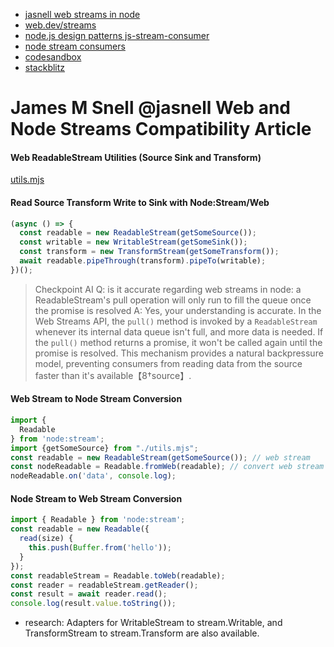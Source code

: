 - [jasnell web streams in node](https://www.jasnell.me/posts/webstreams)
- [web.dev/streams](https://web.dev/articles/streams)
- [node.js design patterns js-stream-consumer](https://www.nodejsdesignpatterns.com/blog/node-js-stream-consumer/)
- [node stream consumers](https://nodejs.org/api/webstreams.html#streamconsumersjsonstream)
- [codesandbox](https://codesandbox.io/p/sandbox/interesting-parm-76dd5y)
- [stackblitz](https://stackblitz.com/~/github.com/bronifty/jasnell-webstreams)

# James M Snell @jasnell Web and Node Streams Compatibility Article

#### Web ReadableStream Utilities (Source Sink and Transform)
[utils.mjs](./utils.mjs)

#### Read Source Transform Write to Sink with Node:Stream/Web

```js
(async () => {
  const readable = new ReadableStream(getSomeSource());
  const writable = new WritableStream(getSomeSink());
  const transform = new TransformStream(getSomeTransform());
  await readable.pipeThrough(transform).pipeTo(writable);
})();
```

> Checkpoint AI
> Q: is it accurate regarding web streams in node: a ReadableStream's pull operation will only run to fill the queue once the promise is resolved
> A: Yes, your understanding is accurate. In the Web Streams API, the `pull()` method is invoked by a `ReadableStream` whenever its internal data queue isn't full, and more data is needed. If the `pull()` method returns a promise, it won't be called again until the promise is resolved. This mechanism provides a natural backpressure model, preventing consumers from reading data from the source faster than it's available【8†source】.


#### Web Stream to Node Stream Conversion 
```js
import {
  Readable
} from 'node:stream';
import {getSomeSource} from "./utils.mjs"; 
const readable = new ReadableStream(getSomeSource()); // web stream
const nodeReadable = Readable.fromWeb(readable); // convert web stream to node stream
nodeReadable.on('data', console.log); 
```


#### Node Stream to Web Stream Conversion
```js
import { Readable } from 'node:stream';
const readable = new Readable({
  read(size) {
    this.push(Buffer.from('hello'));
  }
});
const readableStream = Readable.toWeb(readable);
const reader = readableStream.getReader();
const result = await reader.read();
console.log(result.value.toString());
```

- research: Adapters for WritableStream to stream.Writable, and TransformStream to stream.Transform are also available.



